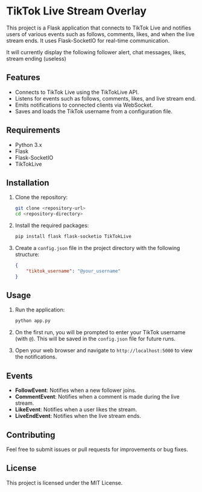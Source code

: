 # TikTok Live Stream Overlay

This project is a Flask application that connects to TikTok Live and notifies users of various events such as follows, comments, likes, and when the live stream ends. It uses Flask-SocketIO for real-time communication.

It will currently display the following follower alert, chat messages, likes, stream ending (useless)


## Features

- Connects to TikTok Live using the TikTokLive API.
- Listens for events such as follows, comments, likes, and live stream end.
- Emits notifications to connected clients via WebSocket.
- Saves and loads the TikTok username from a configuration file.

## Requirements

- Python 3.x
- Flask
- Flask-SocketIO
- TikTokLive

## Installation

1. Clone the repository:
   ```bash
   git clone <repository-url>
   cd <repository-directory>
   ```

2. Install the required packages:
   ```bash
   pip install flask flask-socketio TikTokLive
   ```

3. Create a `config.json` file in the project directory with the following structure:
   ```json
   {
       "tiktok_username": "@your_username"
   }
   ```

## Usage

1. Run the application:
   ```bash
   python app.py
   ```

2. On the first run, you will be prompted to enter your TikTok username (with `@`). This will be saved in the `config.json` file for future runs.

3. Open your web browser and navigate to `http://localhost:5000` to view the notifications.

## Events

- **FollowEvent**: Notifies when a new follower joins.
- **CommentEvent**: Notifies when a comment is made during the live stream.
- **LikeEvent**: Notifies when a user likes the stream.
- **LiveEndEvent**: Notifies when the live stream ends.

## Contributing

Feel free to submit issues or pull requests for improvements or bug fixes.

## License

This project is licensed under the MIT License.
